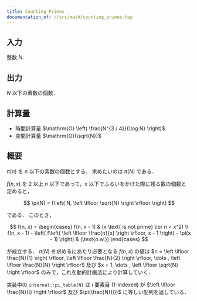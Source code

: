 ```yaml
---
title: Counting Primes
documentation_of: //src/math/counting_primes.hpp
---
```


## 入力

整数 $N$．

## 出力

$N$ 以下の素数の個数．

## 計算量

- 時間計算量 $\mathrm{O} \left( \frac{N^{3 / 4}}{\log N} \right)$
- 空間計算量 $\mathrm{O}(\sqrt{N})$

## 概要

$\pi(n)$ を $n$ 以下の素数の個数とする．
求めたいのは $\pi(N)$ である．

$f(n, x)$ を $2$ 以上 $n$ 以下であって，$x$ 以下でふるいをかけた際に残る数の個数と定めると，

$$
\pi(N) = f\left( N, \left \lfloor \sqrt{N} \right \rfloor \right)
$$

である．
このとき，

$$
f(n, x) =
\begin{cases}
    f(n, x - 1) & (x \text{ is not prime} \lor n < x^2) \\
    f(n, x - 1) - \left( f\left( \left \lfloor \frac{n}{x} \right \rfloor, x - 1 \right) - \pi(x - 1) \right) & (\text{o.w.})
\end{cases}
$$

が成立する．
$\pi(N)$ を求めるにあたり必要となる $f(n, x)$ の値は $n = \left \lfloor \frac{N}{1} \right \rfloor, \left \lfloor \frac{N}{2} \right \rfloor, \dots , \left \lfloor \frac{N}{N} \right \rfloor$ 及び $x = 1, \dots , \left \lfloor \sqrt{N} \right \rfloor$ のみで，これを動的計画法により計算していく．

実装中の `internal::pi_table(N)` は $i$ 要素目 (1-indexed) が $\left \lfloor \frac{N}{i} \right \rfloor$ 及び $\pi(\frac{N}{i})$ に等しい配列を返している．